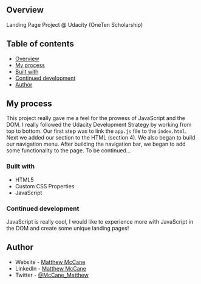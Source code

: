 ## Overview
Landing Page Project @ Udacity (OneTen Scholarship)



## Table of contents

- [Overview](#overview)
- [My process](#my-process)
- [Built with](#built-with)
- [Continued development](#continued-development)
- [Author](#author)

## My process

This project really gave me a feel for the prowess of JavaScript and the DOM. I really followed the Udacity 
Development Strategy by working from top to bottom. Our first step was to link the ```app.js``` file to the ```index.html```.
Next we added our section to the HTML (section 4). We also began to build our navigation menu. After building the navigation bar,
we began to add some functionality to the page. To be continued...



### Built with

* HTML5
* Custom CSS Properties 
* JavaScript 

### Continued development

JavaScript is really cool, I would like to experience more with JavaScript in the DOM and create some unique landing pages!

## Author

- Website - [Matthew McCane](https://matthewmccane.blogspot.com)
- LinkedIn - [Matthew McCane](https://www.linkedin.com/in/matthewmccane/)
- Twitter - [@McCane_Matthew](https://www.twitter.com/mccane_matthew)



